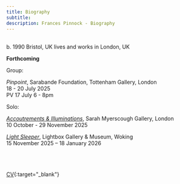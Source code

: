 ```yaml
---
title: Biography
subtitle: 
description: Frances Pinnock - Biography
---  
```

<br/>  
b. 1990 Bristol, UK  
lives and works in London, UK  
<br/>  

**Forthcoming**  

Group:  

_Pinpoint_, Sarabande Foundation, Tottenham Gallery, London  
18 - 20 July 2025  
PV 17 July 6 - 8pm  

Solo:  

_[Accoutrements & Illuminations](https://www.sarahmyerscough.com/exhibitions/70-frances-pinnock-accoutrements-illuminations/)_, Sarah Myerscough Gallery, London  
10 October - 29 November 2025  

_[Light Sleeper](https://www.thelightbox.org.uk/whats-on/frances-pinnock-light-sleeper)_, Lightbox Gallery & Museum, Woking  
15 November 2025 – 18 January 2026  
<br/>  
<br/>  



[CV](cv.pdf){:target="_blank"}  
<br/>






   
 




 









  










 



  










 











